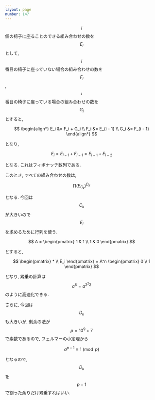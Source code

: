 ```yaml
---
layout: page
number: 147
---
```

$$ i $$ 個の椅子に座ることのできる組み合わせの数を $$ E_i $$ として, $$ i $$ 番目の椅子に座っていない場合の組み合わせの数を $$ F_i $$, $$ i $$ 番目の椅子に座っている場合の組み合わせの数を $$ G_i $$ とすると,

$$
\begin{align*}
E_i &= F_i + G_i \\
F_i &= E_{i - 1} \\
G_i &= F_{i - 1}
\end{align*}
$$

となり,

$$
E_i = E_{i - 1} + F_{i - 1} = E_{i - 1} + E_{i - 2}
$$

となる. これはフィボナッチ数列である.

このとき, すべての組み合わせの数は,

$$
\prod (E_{C_k})^{D_k}
$$

となる. 今回は $$ C_k $$ が大きいので $$ E_i $$ を求めるために行列を使う.

$$
A = \begin{pmatrix} 1 & 1 \\ 1 & 0 \end{pmatrix}
$$

とすると,

$$
\begin{pmatrix} * \\ E_i \end{pmatrix} = A^n \begin{pmatrix} 0 \\ 1 \end{pmatrix}
$$

となり, 累乗の計算は $$ a^8 = a^{ {2^2}2 } $$ のように高速化できる.

さらに, 今回は $$ D_k $$ も大きいが, 剰余の法が $$ p = 10^9 + 7 $$ で素数であるので, フェルマーの小定理から

$$
a^{p - 1} \equiv 1 \pmod p
$$

となるので, $$ D_k $$ を $$ p - 1 $$ で割った余りだけ累乗すればいい.
